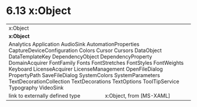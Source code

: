 <html dir="LTR" xmlns:mshelp="http://msdn.microsoft.com/mshelp" xmlns:ddue="http://ddue.schemas.microsoft.com/authoring/2003/5" xmlns:xlink="http://www.w3.org/1999/xlink" xmlns:tool="http://www.microsoft.com/tooltip">

<body>
 <input type="hidden" id="userDataCache" class="userDataStyle">
 <input type="hidden" id="hiddenScrollOffset">
 <img id="dropDownImage" style="display:none; height:0; width:0;" src="../local/drpdown.gif">
 <img id="dropDownHoverImage" style="display:none; height:0; width:0;" src="../local/drpdown_orange.gif">
 <img id="collapseImage" style="display:none; height:0; width:0;" src="../local/collapse.gif">
 <img id="expandImage" style="display:none; height:0; width:0;" src="../local/exp.gif">
 <img id="collapseAllImage" style="display:none; height:0; width:0;" src="../local/collall.gif">
 <img id="expandAllImage" style="display:none; height:0; width:0;" src="../local/expall.gif">
 <img id="copyImage" style="display:none; height:0; width:0;" src="../local/copycode.gif">
 <img id="copyHoverImage" style="display:none; height:0; width:0;" src="../local/copycodeHighlight.gif">
 <div id="header"><h1 class="heading">6.13 x:Object</h1></div>

 <div id="mainSection">
 <div id="mainBody">
 <div id="allHistory" class="saveHistory" onsave="saveAll()" onload="loadAll()"></div>
 <p xmlns:wsd="http://wsdev.schemas.microsoft.com/authoring/2008/2" xmlns:msxsl="urn:schemas-microsoft-com:xslt" xmlns:script="urn:script" xmlns:build="urn:build">
 </p>
 <div id="sectionSection0" class="section" name="collapseableSection">
 <content xmlns="http://ddue.schemas.microsoft.com/authoring/2003/5" xmlns:wsd="http://wsdev.schemas.microsoft.com/authoring/2008/2" xmlns:msxsl="urn:schemas-microsoft-com:xslt" xmlns:script="urn:script" xmlns:build="urn:build">
 </content>
 </div>
 <div id="sectionSection1" class="section" name="collapseableSection">
 <content xmlns="http://ddue.schemas.microsoft.com/authoring/2003/5" xmlns:wsd="http://wsdev.schemas.microsoft.com/authoring/2008/2" xmlns:msxsl="urn:schemas-microsoft-com:xslt" xmlns:script="urn:script" xmlns:build="urn:build">
 <table class="ProtocolAuthoredTable" xmlns="">
 <tr><td colspan="2">
<mshelp:link keywords="55aacd72-e114-4aa1-b774-3f7ded5e1f7d" tabindex="0">x:Object</mshelp:link> </td>
 </tr>
 <tr><td colspan="2">
 <b>x:Object</b> </td>
 </tr>
 <tr><td colspan="2">
<mshelp:link keywords="743229b2-a39b-4f22-a2f8-dbee2d706a87" tabindex="0">Analytics</mshelp:link> <mshelp:link keywords="a4405574-8852-48c7-a6c0-b8a65c6b58b9" tabindex="0">Application</mshelp:link> <mshelp:link keywords="019c95fa-1393-489c-b894-3ebf648aefc6" tabindex="0">AudioSink</mshelp:link> <mshelp:link keywords="397b1db9-a3ee-4902-ad4b-a11bf0e917e4" tabindex="0">AutomationProperties</mshelp:link> <mshelp:link keywords="acd86e19-889c-477d-84dd-d5ce750d3d21" tabindex="0">CaptureDeviceConfiguration</mshelp:link> <mshelp:link keywords="4e977373-8415-45e1-af01-f0bb788cd634" tabindex="0">Colors</mshelp:link> <mshelp:link keywords="c6c003e4-fcf3-4ae4-965e-4d983c25ed66" tabindex="0">Cursor</mshelp:link> <mshelp:link keywords="d18c41c1-c7c1-43d6-a92e-5888fd6bbbd0" tabindex="0">Cursors</mshelp:link> <mshelp:link keywords="808ba63b-af97-4877-b5b4-cf79b4341954" tabindex="0">DataObject</mshelp:link> <mshelp:link keywords="79fb8bb4-0bd9-4738-aab5-6d1533fe570c" tabindex="0">DataTemplateKey</mshelp:link> <mshelp:link keywords="c4d521a5-4c74-448c-997c-0e9e9c99e9b7" tabindex="0">DependencyObject</mshelp:link> <mshelp:link keywords="58da9e60-6bd8-40bb-bf1d-368304ec21b8" tabindex="0">DependencyProperty</mshelp:link> <mshelp:link keywords="5b7755ed-6e83-4f7c-9fdd-35c16f6bda8e" tabindex="0">DomainAcquirer</mshelp:link> <mshelp:link keywords="d18a5816-8d29-409f-a3e9-b5b6a37f36bc" tabindex="0">FontFamily</mshelp:link> <mshelp:link keywords="eab27018-ea2d-454c-96ba-11933485b7ef" tabindex="0">Fonts</mshelp:link> <mshelp:link keywords="9d62a7d6-365e-4378-8b4c-2a5aa7214310" tabindex="0">FontStretches</mshelp:link> <mshelp:link keywords="f466ee22-1853-46af-9a52-1442c457730a" tabindex="0">FontStyles</mshelp:link> <mshelp:link keywords="12efdf3f-ddab-4cf1-ba34-5cf843de5293" tabindex="0">FontWeights</mshelp:link> <mshelp:link keywords="cee421cf-068a-41de-bf5b-799a848beda1" tabindex="0">Keyboard</mshelp:link> <mshelp:link keywords="faa14117-6b28-471c-89eb-f3b29c202b54" tabindex="0">LicenseAcquirer</mshelp:link> <mshelp:link keywords="93875c4a-74a7-4a89-ae7f-10f30a759d28" tabindex="0">LicenseManagement</mshelp:link> <mshelp:link keywords="b391724e-a6cb-47ef-b9b4-04e2a883d96a" tabindex="0">OpenFileDialog</mshelp:link> <mshelp:link keywords="6d719e1b-427e-4b79-93c2-d4a86fa2dfe6" tabindex="0">PropertyPath</mshelp:link> <mshelp:link keywords="db98f03a-ead9-47bb-919f-5d2eef639157" tabindex="0">SaveFileDialog</mshelp:link> <mshelp:link keywords="d726cbc1-6853-4843-ac52-557317f7ca82" tabindex="0">SystemColors</mshelp:link> <mshelp:link keywords="b20cd45d-5257-4eef-823f-773cf4a5233f" tabindex="0">SystemParameters</mshelp:link> <mshelp:link keywords="911ece17-86e3-45de-a272-9f6683cdcd93" tabindex="0">TextDecorationCollection</mshelp:link> <mshelp:link keywords="dd88d4f0-4c61-4b80-85bf-be3d614caecc" tabindex="0">TextDecorations</mshelp:link> <mshelp:link keywords="e2ee36de-ad02-4162-8518-4f02e466e54a" tabindex="0">TextOptions</mshelp:link> <mshelp:link keywords="5f19d765-9362-4a37-ba66-af6414b9de54" tabindex="0">ToolTipService</mshelp:link> <mshelp:link keywords="5e6cd9f1-4692-475c-b22a-e873a8dd13d3" tabindex="0">Typography</mshelp:link> <mshelp:link keywords="924819bf-5683-4d82-b61c-9c584506acf3" tabindex="0">VideoSink</mshelp:link> </td>
 </tr>
 <tr><td><div class="indent0">link to externally defined type</div></td>
 <td>x:Object, from <mshelp:link keywords="cfeb5dd3-c02a-4f18-92d7-b7cf8a95aa1e" tabindex="0">[MS-XAML]</mshelp:link></td>
 </tr>
</table>
 </content>
 </div>
 <!--[if gte IE 5]>
 <tool:tip element="languageFilterToolTip" avoidmouse="false"/>
 <![endif]-->
 </div>
 <a name="feedback"></a><span></span>
 </div>
</body></html>
